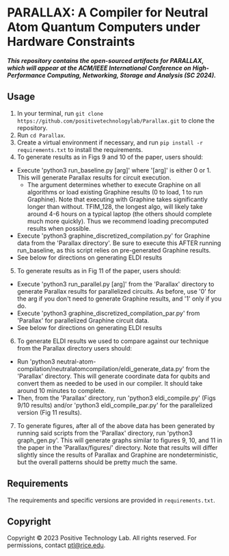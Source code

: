 # PARALLAX: A Compiler for Neutral Atom Quantum Computers under Hardware Constraints

***This repository contains the open-sourced artifacts for PARALLAX, which will appear at the ACM/IEEE International Conference on High-Performance Computing, Networking, Storage and Analysis (SC 2024).***

## Usage
1. In your terminal, run `git clone https://github.com/positivetechnologylab/Parallax.git` to clone the repository.
2. Run `cd Parallax`.
3. Create a virtual environment if necessary, and run `pip install -r requirements.txt` to install the requirements.
4. To generate results as in Figs 9 and 10 of the paper, users should:
  - Execute 'python3 run_baseline.py [arg]' where '[arg]' is either 0 or 1. This will generate Parallax results for circuit execution.
    - The argument determines whether to execute Graphine on all algorithms or load existing Graphine results (0 to load, 1 to run Graphine). Note that executing with Graphine takes significantly longer than without. TFIM_128, the longest algo, will likely take around 4-6 hours on a typical laptop (the others should complete much more quickly). Thus we recommend loading precomputed results when possible.
  - Execute 'python3 graphine_discretized_compilation.py' for Graphine data from the 'Parallax directory'. Be sure to execute this AFTER running run_baseline, as this script relies on pre-generated Graphine results.
  - See below for directions on generating ELDI results
5. To generate results as in Fig 11 of the paper, users should:
  - Execute 'python3 run_parallel.py [arg]' from the 'Parallax' directory to generate Parallax results for parallelized circuits. As before, use '0' for the arg if you don't need to generate Graphine results, and '1' only if you do.
  - Execute 'python3 graphine_discretized_compilation_par.py' from 'Parallax' for parallelized Graphine circuit data.
  - See below for directions on generating ELDI results
6. To generate ELDI results we used to compare against our technique from the Parallax directory users should:
  - Run 'python3 neutral-atom-compilation/neutralatomcompilation/eldi_generate_data.py' from the 'Parallax' directory. This will generate coordinate data for qubits and convert them as needed to be used in our compiler. It should take around 10 minutes to complete.
  - Then, from the 'Parallax' directory, run 'python3 eldi_compile.py' (Figs 9/10 results) and/or 'python3 eldi_compile_par.py' for the parallelized version (Fig 11 results).
7. To generate figures, after all of the above data has been generated by running said scripts from the 'Parallax' directory, run 'python3 graph_gen.py'. This will generate graphs similar to figures 9, 10, and 11 in the paper in the 'Parallax/figures/' directory. Note that results will differ slightly since the results of Parallax and Graphine are nondeterministic, but the overall patterns should be pretty much the same.

## Requirements
The requirements and specific versions are provided in `requirements.txt`.

## Copyright
Copyright © 2023 Positive Technology Lab. All rights reserved. For permissions, contact ptl@rice.edu.

